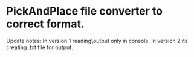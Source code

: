 # PickAndPlace file converter to correct format.
Update notes:
In version 1 reading\output only in console.
In version 2 its creating .txt file for output.
